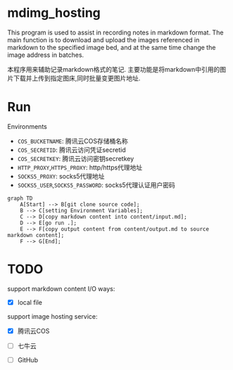 
# mdimg_hosting

This program is used to assist in recording notes in markdown format.
The main function is to download and upload the images referenced in markdown to the specified image bed, and at the same time change the image address in batches.

本程序用来辅助记录markdown格式的笔记.
主要功能是将markdown中引用的图片下载并上传到指定图床,同时批量变更图片地址.

# Run

Environments
- `COS_BUCKETNAME`: 腾讯云COS存储桶名称 
- `COS_SECRETID`: 腾讯云访问凭证secretid
- `COS_SECRETKEY`: 腾讯云访问密钥secretkey
- `HTTP_PROXY`,`HTTPS_PROXY`: http/https代理地址 
- `SOCKS5_PROXY`: socks5代理地址
- `SOCKS5_USER`,`SOCKS5_PASSWORD`: socks5代理认证用户密码

```mermaid
graph TD
    A[Start] --> B[git clone source code];
    B --> C[setting Environment Variables];
    C --> D[copy markdown content into content/input.md];
    D --> E[go run .];
    E --> F[copy output content from content/output.md to source markdown content];
    F --> G[End];
```

# TODO

support markdown content I/O ways:
- [x] local file

support image hosting service:
- [x] 腾讯云COS
- [ ] 七牛云
- [ ] GitHub

